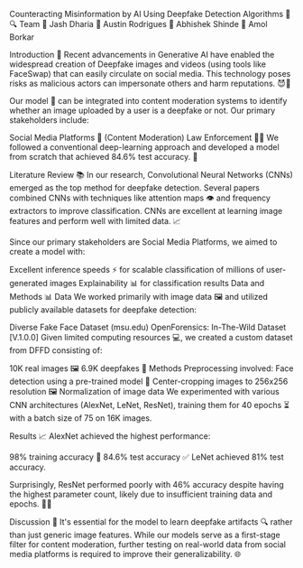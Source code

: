 Counteracting Misinformation by AI Using Deepfake Detection Algorithms 🤖🔍 Team 👤 Jash Dharia 👤 Austin Rodrigues 👤 Abhishek Shinde 👤 Amol Borkar

Introduction 🚀 Recent advancements in Generative AI have enabled the widespread creation of Deepfake images and videos (using tools like FaceSwap) that can easily circulate on social media. This technology poses risks as malicious actors can impersonate others and harm reputations. 😈👥

Our model 🧠 can be integrated into content moderation systems to identify whether an image uploaded by a user is a deepfake or not. Our primary stakeholders include:

Social Media Platforms 📱 (Content Moderation) Law Enforcement 👮‍♂️ We followed a conventional deep-learning approach and developed a model from scratch that achieved 84.6% test accuracy. 🎯

Literature Review 📚 In our research, Convolutional Neural Networks (CNNs) emerged as the top method for deepfake detection. Several papers combined CNNs with techniques like attention maps 👁️ and frequency extractors to improve classification. CNNs are excellent at learning image features and perform well with limited data. 📈

Since our primary stakeholders are Social Media Platforms, we aimed to create a model with:

Excellent inference speeds ⚡ for scalable classification of millions of user-generated images Explainability 📊 for classification results Data and Methods 📊 Data We worked primarily with image data 🖼️ and utilized publicly available datasets for deepfake detection:

Diverse Fake Face Dataset (msu.edu) OpenForensics: In-The-Wild Dataset [V.1.0.0] Given limited computing resources 💻, we created a custom dataset from DFFD consisting of:

10K real images 🖼️ 6.9K deepfakes 🔴 Methods Preprocessing involved: Face detection using a pre-trained model 👀 Center-cropping images to 256x256 resolution 🖼️ Normalization of image data We experimented with various CNN architectures (AlexNet, LeNet, ResNet), training them for 40 epochs ⏳ with a batch size of 75 on 16K images.

Results 📈 AlexNet achieved the highest performance:

98% training accuracy 🎯 84.6% test accuracy ✅ LeNet achieved 81% test accuracy.

Surprisingly, ResNet performed poorly with 46% accuracy despite having the highest parameter count, likely due to insufficient training data and epochs. 🤷‍♂️

Discussion 💬 It's essential for the model to learn deepfake artifacts 🔍 rather than just generic image features. While our models serve as a first-stage filter for content moderation, further testing on real-world data from social media platforms is required to improve their generalizability. 🌐
